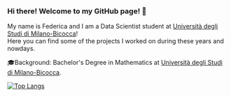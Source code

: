### Hi there! Welcome to my GitHub page! 👋

My name is Federica and I am a Data Scientist student at [Università degli Studi di Milano-Bicocca](https://www.unimib.it/)! <br>
Here you can find some of the projects I worked on during these years and nowdays.

🎓Background: Bachelor's Degree in Mathematics at <a href="https://www.unimib.it/triennale/matematica">Università degli Studi di Milano-Bicocca</a>.

[![Top Langs](https://github-readme-stats.vercel.app/api/top-langs/?username=yushi1007&layout=compact)](https://github.com/yushi1007)
